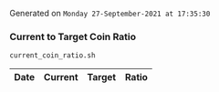 Generated on `Monday 27-September-2021 at 17:35:30`

### Current to Target Coin Ratio
`current_coin_ratio.sh`

Date|Current|Target|Ratio
---|---|---|---
